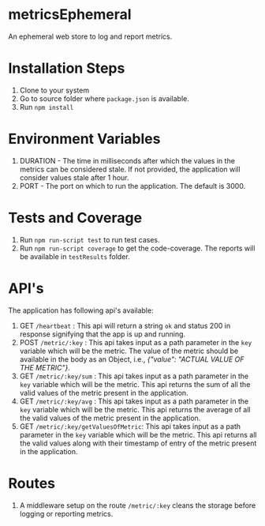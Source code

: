 # metricsEphemeral
An ephemeral web store to log and report metrics.

# Installation Steps
1. Clone to your system
2. Go to source folder where `package.json` is available.
3. Run `npm install`

# Environment Variables
1. DURATION - The time in milliseconds after which the values in the metrics can be considered stale. If not provided, the application will consider values stale after 1 hour.
2. PORT - The port on which to run the application. The default is 3000.
# Tests and Coverage
1. Run `npm run-script test` to run test cases.
2. Run `npm run-script coverage` to get the code-coverage. The reports will be available in `testResults` folder.

# API's
The application has following api's available:
  1. GET `/heartbeat` : This api will return a string `ok` and status 200 in response signifying that the app is up and running.
  2. POST `/metric/:key` : This api takes input as a path parameter in the `key` variable which will be the metric. The value of the metric should be available in the body as an         Object, i.e., *{"value": "ACTUAL VALUE OF THE METRIC"}*.
  3. GET `/metric/:key/sum` : This api takes input as a path parameter in the `key` variable which will be the metric. This api returns the sum of all the valid values of the           metric present in the application.
  4. GET `/metric/:key/avg` : This api takes input as a path parameter in the `key` variable which will be the metric. This api returns the average of all the valid values of the     metric present in the application.
  5. GET `/metric/:key/getValuesOfMetric`: This api takes input as a path parameter in the `key` variable which will be the metric. This api returns all the valid values along           with their timestamp of entry of the metric present in the application.
# Routes
1. A middleware setup on the route `/metric/:key` cleans the storage before logging or reporting metrics.

